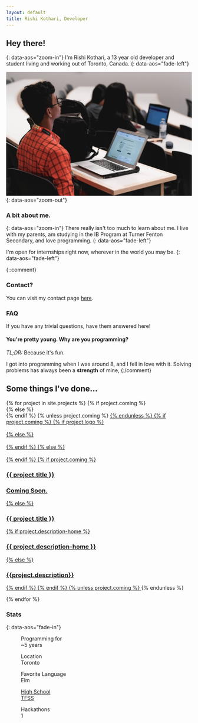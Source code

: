 ```yaml
---
layout: default
title: Rishi Kothari, Developer
---
```


## Hey there!
{: data-aos="zoom-in"}
I'm Rishi Kothari, a 13 year old developer and student living and working out of Toronto, Canada.
{: data-aos="fade-left"}

![Me at HtN](/assets/attachments1/44606624_2484325718260664_2498399909355454464_o.jpg "Me @ HtN"){: data-aos="zoom-out"}

### A bit about me.
{: data-aos="zoom-in"}
There really isn't too much to learn about me. I live with my parents, am studying in the IB Program at Turner Fenton Secondary, and love programming.
{: data-aos="fade-left"}

I'm open for internships right now, wherever in the world you may be.
{: data-aos="fade-left"}

{::comment}
### Contact?
You can visit my contact page [here](/contact).

### FAQ
If you have any trivial questions, have them answered here!

#### You're pretty young. Why are you programming?
*TL;DR:* Because it's fun.

I got into programming when I was around 8, and I fell in love with it. Solving problems has always been a **strength** of mine, 
{:/comment}

## Some things I've done...
<section class="cf w-100 pa2-ns">
  {% for project in site.projects %}
  {% if project.coming %}
  <article class="fr w-100 w-50-m  w-25-ns pa2-ns" data-aos="zoom-in">
  {% else %}
  <article class="fr w-100 w-50-m  w-50-ns pa2-ns pointer" data-aos="zoom-in">
  {% endif %}
  {% unless project.coming %}
  <a href="{{ project.url }}" class="ph2 ph0-ns pb3 link db dim">
  {% endunless %}
    {% if project.coming %}
    {% if project.logo %}
      <div class="aspect-ratio aspect-ratio--1x1" style="opacity: .25;">
        <img style="background-image:url({{project.logo}});" 
        class="db bg-center cover aspect-ratio--object" />
      </div>
    {% else %}
    <div class="aspect-ratio aspect-ratio--1x1" style="opacity: .25;">
        <img style="background-color: white" 
        class="db bg-center cover aspect-ratio--object" />
      </div>
    {% endif %}
    {% else %}
    <div class="aspect-ratio aspect-ratio--1x1 grow" >
      <img style="background-image:url({{project.logo}});" 
      class="db bg-center cover aspect-ratio--object" />
    </div>
    {% endif %}
    {% if project.coming %}
      <h3 class="f5 f4-ns mb0 black-60 border-down dib" data-aos="zoom-in" style="--theme:#cacaca">{{ project.title }}</h3>
        <h3 class="f6 f5 fw4 mt2 black-60" data-aos="fade-right">Coming Soon.</h3>
    {% else %}
      <h3 class="f5 f4-ns mb0 black-90 border-down dib" data-aos="zoom-in" style="--theme:{{project.theme}}">{{ project.title }}</h3>
      {% if project.description-home %}
        <h3 class="f6 f5 fw4 mt2 black-60" data-aos="fade-right">{{ project.description-home }}</h3>
      {% else %}
        <h3 class="f6 f5 fw4 mt2 black-60" data-aos="fade-right">{{project.description}}</h3>
      {% endif %}
    {% endif %}
    {% unless project.coming %}
    </a>
    {% endunless %}
  </article>
  
  {% endfor %}

</section>

### Stats
{: data-aos="fade-in"}
<article class="nr5-l" data-name="slab-stat-large">
  <div class="cf">
    <dl class="db dib-l w-auto-l lh-title mr6-l" data-aos="fade-up">
      <dd class="f6 fw4 ml0">Programming for</dd>
      <dd class="f2 f-subheadline-l fw6 ml0">~5 <span class="bg-blue white">years</span></dd>
    </dl>
    <dl class="db dib-l w-auto-l lh-title mr6-l" data-aos="zoom-in">
      <dd class="f6 fw4 ml0">Location</dd>
      <dd class="f2 f-subheadline-l fw6 ml0"><span class="red">Tor</span><span class="bg-red white">on</span><span class="red">to</span></dd>
    </dl>
    <dl class="db dib-l w-auto-l lh-title mr6-l" data-aos="fade-in">
      <dd class="f6 fw4 ml0">Favorite Language</dd>
      <dd class="f2 f-subheadline-l fw6 ml0  green">Elm</dd>
    </dl>
    <a class="link hover-blue pointer black" href="https://schools.peelschools.org/sec/turnerfenton/Pages/default.aspx"><dl class="db dib-l w-auto-l lh-title mr6-l" data-aos="fade-left">
      <dd class="f6 fw4 ml0">High School</dd>
      <dd class="f2 f-subheadline-l fw6 ml0">TFSS</dd>
    </dl></a>
    <dl class="db dib-l w-auto-l lh-title mr6-l" data-aos="zoom-in">
      <dd class="f6 fw4 ml0">Hackathons</dd>
      <dd class="f2 f-subheadline-l fw6 ml0">1</dd>
    </dl>
